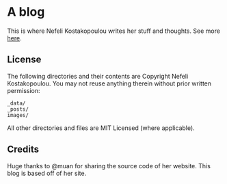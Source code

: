 # A blog

This is where Nefeli Kostakopoulou writes her stuff and thoughts. See more [here](https://github.com/nefkst).

## License

The following directories and their contents are Copyright Nefeli Kostakopoulou. You may not reuse anything therein without prior written permission:

```
_data/
_posts/
images/
```

All other directories and files are MIT Licensed (where applicable).

## Credits
Huge thanks to @muan for sharing the source code of her website. This blog is based off of her site.
